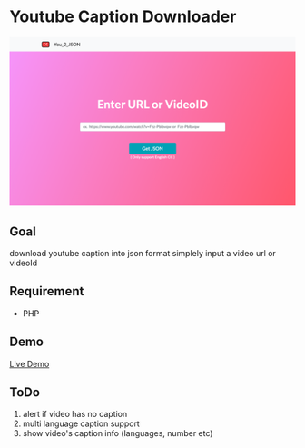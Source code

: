 # Youtube Caption Downloader
![alt text](/you2json.png "website screenshot")

## Goal
download youtube caption into json format
simplely input a video url or videoId

## Requirement
- PHP

## Demo
[Live Demo](http://www.you2json.nctu.me)

## ToDo
1. alert if video has no caption
2. multi language caption support
3. show video's caption info (languages, number etc)
